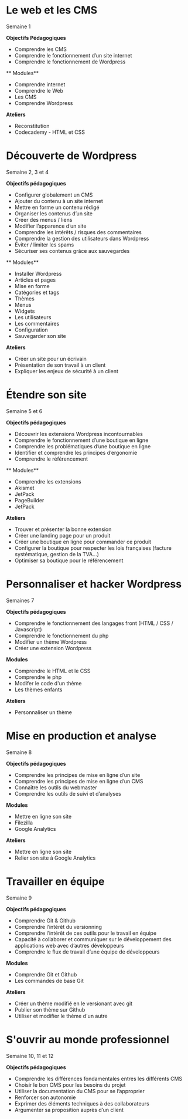 # Le web et les CMS
Semaine 1

**Objectifs Pédagogiques**

* Comprendre les CMS
* Comprendre le fonctionnement d’un site internet
* Comprendre le fonctionnement de Wordpress

** Modules**

 * Comprendre internet
 * Comprendre le Web
 * Les CMS
 * Comprendre Wordpress

**Ateliers**

 * Reconstitution
 * Codecademy - HTML et CSS

# Découverte de Wordpress
Semaine 2, 3 et 4

**Objectifs pédagogiques**

* Configurer globalement un CMS
* Ajouter du contenu à un site internet
* Mettre en forme un contenu rédigé
* Organiser les contenus d’un site
* Créer des menus / liens
* Modifier l’apparence d’un site
* Comprendre les intérêts / risques des commentaires
* Comprendre la gestion des utilisateurs dans Wordpress
* Éviter / limiter les spams
* Sécuriser ses contenus grâce aux sauvegardes

** Modules**

 * Installer Wordpress
 * Articles et pages
 * Mise en forme
 * Catégories et tags
 * Thèmes
 * Menus
 * Widgets
 * Les utilisateurs
 * Les commentaires
 * Configuration
 * Sauvegarder son site

**Ateliers**

 * Créer un site pour un écrivain
 * Présentation de son travail à un client
 * Expliquer les enjeux de sécurité à un client

# Étendre son site
Semaine 5 et 6

**Objectifs pédagogiques**

* Découvrir les extensions Wordpress incontournables
* Comprendre le fonctionnement d’une boutique en ligne
* Comprendre les problématiques d’une boutique en ligne
* Identifier et comprendre les principes d’ergonomie
* Comprendre le référencement


** Modules**

 * Comprendre les extensions
 * Akismet
 * JetPack
 * PageBuilder
 * JetPack

**Ateliers**

 * Trouver et présenter la bonne extension
 * Créer une landing page pour un produit
 * Créer une boutique en ligne pour commander ce produit
 * Configurer la boutique pour respecter les lois françaises (facture systématique, gestion de la TVA…)
 * Optimiser sa boutique pour le référencement


# Personnaliser et hacker Wordpress
Semaines 7

**Objectifs pédagogiques**

* Comprendre le fonctionnement des langages front (HTML / CSS / Javascript)
* Comprendre le fonctionnement du php
* Modifier un thème Wordpress
* Créer une extension Wordpress

**Modules**

 * Comprendre le HTML et le CSS
 * Comprendre le php
 * Modifer le code d'un thème
 * Les thèmes enfants

**Ateliers**

  * Personnaliser un thème

# Mise en production et analyse
Semaine 8

**Objectifs pédagogiques**

* Comprendre les principes de mise en ligne d’un site
* Comprendre les principes de mise en ligne d’un CMS
* Connaître les outils du webmaster
* Comprendre les outils de suivi et d’analyses

**Modules**

  * Mettre en ligne son site
  * Filezilla
  * Google Analytics

**Ateliers**

 * Mettre en ligne son site
 * Relier son site à Google Analytics

# Travailler en équipe
Semaine 9

**Objectifs pédagogiques**

 * Comprendre Git & Github
 * Comprendre l’intérêt du versionning
 * Comprendre l’intérêt de ces outils pour le travail en équipe
 * Capacité à collaborer et communiquer sur le développement des applications web avec d’autres développeurs
 * Comprendre le flux de travail d’une équipe de développeurs

 **Modules**

   * Comprendre Git et Github
   * Les commandes de base Git

 **Ateliers**

  * Créer un thème modifié en le versionant avec git
  * Publier son thème sur Github
  * Utiliser et modifier le thème d'un autre



# S'ouvrir au monde professionnel
Semaine 10, 11 et 12

**Objectifs pédagogiques**

  * Comprendre les différences fondamentales entres les différents CMS
  * Choisir le bon CMS pour les besoins du projet
  * Utiliser la documentation du CMS pour se l’approprier
  * Renforcer son autonomie
  * Exprimer des éléments techniques à des collaborateurs
  * Argumenter sa proposition auprès d’un client
